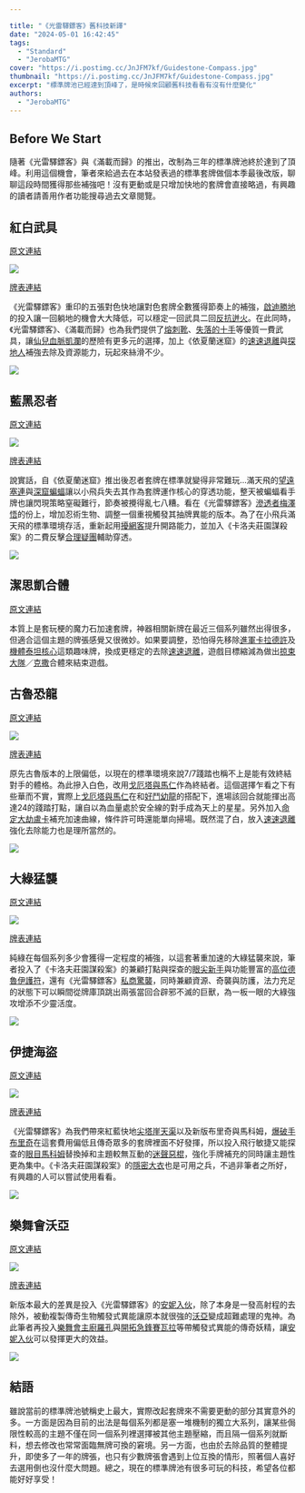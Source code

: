 ```yaml
---

title: "《光雷驛鏢客》舊科技新譯"
date: "2024-05-01 16:42:45"
tags:
  - "Standard"
  - "JerobaMTG"
cover: "https://i.postimg.cc/JnJFM7kf/Guidestone-Compass.jpg"
thumbnail: "https://i.postimg.cc/JnJFM7kf/Guidestone-Compass.jpg"
excerpt: "標準牌池已經達到頂峰了，是時候來回顧舊科技看看有沒有什麼變化"
authors:
  - "JerobaMTG"
---
```

## Before We Start

隨著《光雷驛鏢客》與《滿載而歸》的推出，改制為三年的標準牌池終於達到了頂峰。利用這個機會，筆者來給過去在本站發表過的標準套牌做個本季最後改版，聊聊這段時間獲得那些補強吧！沒有更動或是只增加快地的套牌會直接略過，有興趣的讀者請善用作者功能搜尋過去文章閱覽。

## 紅白武具

[原文連結](https://guildmagesforum.tw/Standard-Boros-Equipment-Standard/)

![](https://i.postimg.cc/wxXrrvHJ/otjboros.jpg)

[牌表連結](https://www.mtggoldfish.com/deck/6326025#paper)

《光雷驛鏢客》重印的五張對色快地讓對色套牌全數獲得節奏上的補強，[啟迪勝地](https://scryfall.com/card/otj/269/inspiring-vantage)的投入讓一回躺地的機會大大降低，可以穩定一回武具二回[反抗迸火](https://scryfall.com/card/one/144/rebel-salvo)。在此同時，《光雷驛鏢客》、《滿載而歸》也為我們提供了[熔刺靴](https://scryfall.com/card/otj/243/lavaspur-boots)、[失落的十手](https://scryfall.com/card/big/23/lost-jitte)等優質一費武具，讓[仙兒血脈凱瀾](https://scryfall.com/card/woe/230/kellan-the-fae-blooded-birthright-boon)的歷險有更多元的選擇，加上《依夏蘭迷窟》的[速速退離](https://scryfall.com/card/lci/14/get-lost)與[探地人](https://scryfall.com/card/lci/150/geological-appraiser)補強去除及資源能力，玩起來絲滑不少。

![](https://i.postimg.cc/RqrK99wD/geological-boot-jitte.jpg)

## 藍黑忍者

[原文連結](https://guildmagesforum.tw/Standard-Dimir-Ninja/)

![](https://i.postimg.cc/MxXm2s0B/OTJ-Dimir-Ninja.png)

[牌表連結](https://www.mtggoldfish.com/deck/6326062#paper)

說實話，自《依夏蘭迷窟》推出後忍者套牌在標準就變得非常難玩...滿天飛的[望遠塞連](https://scryfall.com/card/lci/78/spyglass-siren)與[深窟蝙蝠](https://scryfall.com/card/lci/102/deep-cavern-bat)讓以小飛兵失去其作為套牌運作核心的穿透功能，整天被蝙蝠看手牌也讓閃現策略窒礙難行，節奏被攪得亂七八糟。看在《光雷驛鏢客》[滲透者梅澤悟](https://scryfall.com/card/otj/230/satoru-the-infiltrator)的份上，增加忍術生物、調整一個重視觸發其抽牌異能的版本。為了在小飛兵滿天飛的標準環境存活，重新起用[擾網客](https://scryfall.com/card/neo/71/network-disruptor)提升開路能力，並加入《卡洛夫莊園謀殺案》的二費反擊[合理疑團](https://scryfall.com/card/mkm/69/reasonable-doubt)輔助穿透。

![](https://i.postimg.cc/Y991zdpb/satoru-network-doubt.jpg)

## 潔思凱合體

[原文連結](https://guildmagesforum.tw/Standard-Jeskai-Mechtitan-Core/)

本質上是套玩梗的魔力石加速套牌，神器相關新牌在最近三個系列雖然出得很多，但適合這個主題的牌張感覺又很微妙。如果要調整，恐怕得先移除[進軍卡拉德許](https://scryfall.com/card/mom/234/invasion-of-kaladesh-aetherwing-golden-scale-flagship)及[機體泰坦核心](https://scryfall.com/card/neo/249/mechtitan-core)這類趣味牌，換成更穩定的去除[速速退離](https://scryfall.com/card/lci/14/get-lost)，遊戲目標縮減為做出[掠束大隊](https://scryfall.com/card/bro/165/skitterbeam-battalion)／[克撒](https://scryfall.com/card/bro/238b/urza-planeswalker)合體來結束遊戲。

## 古魯恐龍

[原文連結](https://guildmagesforum.tw/Standard-Gruul-Dinosaurs/)

![](https://i.postimg.cc/4NwSJSYx/OTJdino.jpg)

[牌表連結](https://www.mtggoldfish.com/deck/6255102#paper)

原先古魯版本的上限偏低，以現在的標準環境來說7/7踐踏也稱不上是能有效終結對手的體格。為此摻入白色，改用[戈厄塔與馬仁](https://scryfall.com/card/mom/225/ghalta-and-mavren)作為終結者。這個選擇乍看之下有些華而不實，實際上[戈厄塔與馬仁](https://scryfall.com/card/mom/225/ghalta-and-mavren)在和[好鬥幼龍](https://scryfall.com/card/lci/133/belligerent-yearling)的搭配下，進場該回合就能揮出高達24的踐踏打點，讓自以為血量處於安全線的對手成為天上的星星。另外加入[命定大劫盧卡](https://scryfall.com/card/one/207/lukka-bound-to-ruin)補充加速曲線，條件許可時還能單向掃場。既然混了白，放入[速速退離](https://scryfall.com/card/lci/14/get-lost)強化去除能力也是理所當然的。

![](https://i.postimg.cc/MZgFXQDh/ghalta-lukka-lost.jpg)

## 大綠猛襲

[原文連結](https://guildmagesforum.tw/Standard-Mono-Green-Stompy/)

![](https://i.postimg.cc/nrGw9dTT/OTJgreen.jpg)

[牌表連結](https://www.mtggoldfish.com/deck/6341384#paper)

純綠在每個系列多少會獲得一定程度的補強，以這套著重加速的大綠猛襲來說，筆者投入了《卡洛夫莊園謀殺案》的兼顧打點與探查的[眼尖新手](https://scryfall.com/card/mkm/176/sharp-eyed-rookie)與功能豐富的[高位德魯伊護符](https://scryfall.com/card/mkm/151/archdruids-charm)，還有《光雷驛鏢客》[私商驚襲](https://scryfall.com/card/otj/180/smugglers-surprise)，同時兼顧資源、奇襲與防護，法力充足的狀態下可以瞬間從牌庫頂跳出兩張當回合辟邪不滅的巨獸，為一板一眼的大綠強攻增添不少靈活度。

![](https://i.postimg.cc/yx3cwW3R/rookie-archdruid-surprise.jpg)

## 伊捷海盜

[原文連結](https://guildmagesforum.tw/Standard-Izzet-Pirates/)

![](https://i.postimg.cc/vHGKwsHK/OTJpirates.jpg)

[牌表連結](https://www.mtggoldfish.com/deck/6296300#paper)

《光雷驛鏢客》為我們帶來紅藍快地[尖塔崖天渠](https://scryfall.com/card/otj/270/spirebluff-canal)以及新版布里奇與馬科姆，[爆破手布里奇](https://scryfall.com/card/otj/197/breeches-the-blastmaker)在這套費用偏低且傳奇眾多的套牌裡面不好發揮，所以投入飛行敏捷又能探查的[眼目馬科姆](https://scryfall.com/card/otj/219/malcolm-the-eyes)替換掉和主題較無互動的[迷聲惡棍](https://scryfall.com/card/lci/63/malcolm-alluring-scoundrel)，強化手牌補充的同時讓主題性更為集中。《卡洛夫莊園謀殺案》的[隱密大衣](https://scryfall.com/card/mkm/50/cryptic-coat)也是可用之兵，不過非筆者之所好，有興趣的人可以嘗試使用看看。

![](https://i.postimg.cc/L4JWHTzt/breeches-malcolm-coat.jpg)

## 樂舞會沃亞

[原文連結](https://guildmagesforum.tw/Standard-Cabaretti-Voia/)

![](https://i.postimg.cc/sg7GYt5V/OTJVoja.jpg)

[牌表連結](https://www.mtggoldfish.com/deck/6344576#paper)

新版本最大的差異是投入《光雷驛鏢客》的[安妮入伙](https://scryfall.com/card/otj/191/annie-joins-up)，除了本身是一發高射程的去除外，被動複製傳奇生物觸發式異能讓原本就很強的[沃亞](https://scryfall.com/card/mkm/432/voja-jaws-of-the-conclave)變成超難處理的鬼神。為此筆者再投入[樂舞會主廚羅孔](https://scryfall.com/card/snc/218/rocco-cabaretti-caterer)與[開拓急鋒賽瓦拉](https://scryfall.com/card/otj/231/selvala-eager-trailblazer)等帶觸發式異能的傳奇妖精，讓[安妮入伙](https://scryfall.com/card/otj/191/annie-joins-up)可以發揮更大的效益。

![](https://i.postimg.cc/k4pW1WG9/annie-rocco-selvala.jpg)

## 結語

雖說當前的標準牌池號稱史上最大，實際改起套牌來不需要更動的部分其實意外的多。一方面是因為目前的出法是每個系列都是塞一堆機制的獨立大系列，讓某些侷限性較高的主題不僅在同一個系列裡選擇被其他主題壓縮，而且隔一個系列就斷料，想去修改也常常面臨無牌可換的窘境。另一方面，也由於去除品質的整體提升，即使多了一年的牌張，也只有少數牌張會遇到上位互換的情形，照著個人喜好去選用倒也沒什麼大問題。總之，現在的標準牌池有很多可玩的科技，希望各位都能好好享受！
